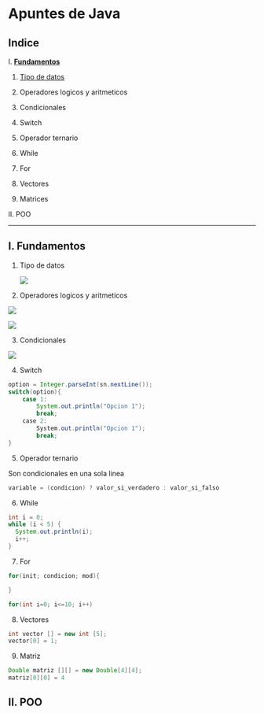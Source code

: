 # Apuntes de Java

## Indice

I. **[Fundamentos](#id-section1)**

1. [Tipo de datos](#id-section1.1)

2. Operadores logicos y aritmeticos

3. Condicionales

4. Switch

5. Operador ternario

6. While

7. For

8. Vectores

9. Matrices

II. POO



---

## I. Fundamentos

1. Tipo de datos
   
   ![](https://lh3.googleusercontent.com/hRueCaz5s9g02I5e6Mem856vbwJVHToZSkTCTcIoe5zHRFl2L9Pty_ukgQMpz0gY3zFqI2XSz44mmka21aLNn4F6hCMIYbP9JGyoHjGD-MloF67goRJXBxL0q425gtAsGJVKo_Vc9zWaOKJVTCqIW7rpNkef-a3K6-nnMKuQ3SXavksl16AYMCr8k5D39jLtqvY-4t9i8plbfvEtzwmYj-rBekuWlDiUg1hWUzKVTMMsqIVFF16AibEAF5TUOnvV1mgoz7IownisxBYzJSHAzsKflse7-pPlVjgRy6hpUXeHerUmEXQA9doua7sg8r0NjAEEEa4FIwiHGZRzhNJzNlUkgt5a1eMssM9wgyER7o4UVsMW7IhHhB_IxxbtgKMj2lgRfNgQ7KUmUxb_J7kr1qf6OkbVDFK-W9B884-YlFnG7N0h4YbVDaUZWZLeWyUg8W8JwJPxG_B1oCDcRcujEGm1gkP7vYVBdfS9RkwU6s_P8wQdHNaLvWxWATPgYLxxhj7Ts1YHkxkW48k87gff3ms0hYe3Z3atKHy-x_SSOm0QrNXLgr-t_lOFfnk0tTwPCKNbM5BN14rKPgYuhm-fiFSSTcZMHisRzDULb_Tr3h7ADlu_FufB=w607-h882-no)

2. Operadores logicos y aritmeticos

![](https://encrypted-tbn0.gstatic.com/images?q=tbn:ANd9GcTLMVGJPSWBczO2E68AySgYaWPPBfHoFosEpg&s)

![](https://www.clasesdeinformaticaweb.com/wp-content/uploads/2020/06/operadores-aritmeticos.gif)

3. Condicionales

![](https://libros.catedu.es/uploads/images/gallery/2022-02/embedded-image-ff2kdq7t.png)

4. Switch

```java
option = Integer.parseInt(sn.nextLine());
switch(option){
    case 1:
        System.out.println("Opcion 1");
        break;
    case 2:
        System.out.println("Opcion 1");
        break;
}
```

5. Operador ternario

Son condicionales en una sola linea

```java
variable = (condicion) ? valor_si_verdadero : valor_si_falso
```

6. While

```java
int i = 0;
while (i < 5) {
  System.out.println(i);
  i++;
}
```

7. For

```java
for(init; condicion; mod){

}

for(int i=0; i<=10; i++)
```

8. Vectores

```java
int vector [] = new int [5];
vector[0] = 1;
```

9. Matriz

```java
Double matriz [][] = new Double[4][4];
matriz[0][0] = 4
```



## II. POO


